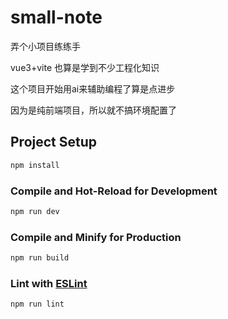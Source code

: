 # small-note

弄个小项目练练手

vue3+vite 也算是学到不少工程化知识

这个项目开始用ai来辅助编程了算是点进步

因为是纯前端项目，所以就不搞环境配置了

## Project Setup

```sh
npm install
```

### Compile and Hot-Reload for Development

```sh
npm run dev
```

### Compile and Minify for Production

```sh
npm run build
```

### Lint with [ESLint](https://eslint.org/)

```sh
npm run lint
```
